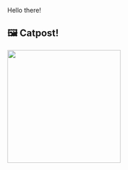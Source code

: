 Hello there!



## 🖼️ Catpost!

<sub>
    <img src="https://cdn2.thecatapi.com/images/c21.jpg" height="256">
</sub>

